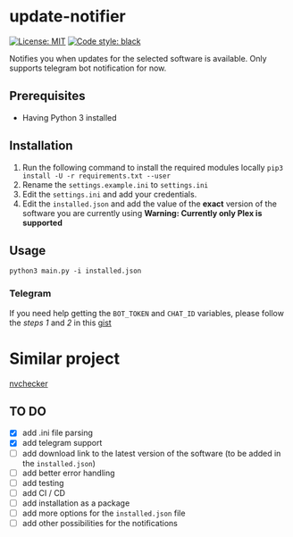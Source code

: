 # update-notifier
<a href="https://github.com/trolologuy/update-notifier/blob/master/LICENSE"><img alt="License: MIT" src="https://black.readthedocs.io/en/stable/_static/license.svg"></a>
<a href="https://github.com/psf/black"><img alt="Code style: black" src="https://img.shields.io/badge/code%20style-black-000000.svg"></a>

Notifies you when updates for the selected software is available.
Only supports telegram bot notification for now.

## Prerequisites
- Having Python 3 installed

## Installation
1. Run the following command to install the required modules locally
   `pip3 install -U -r requirements.txt --user`
2. Rename the `settings.example.ini` to `settings.ini`
3. Edit the `settings.ini` and add your credentials.
4. Edit the `installed.json` and add the value of the __exact__ version of the software you are currently using __Warning: Currently only Plex is supported__

## Usage
`python3 main.py -i installed.json`

### Telegram
If you need help getting the `BOT_TOKEN` and `CHAT_ID` variables, please follow the *steps 1* and *2* in this [gist](https://gist.github.com/trolologuy/c290ac3edc46fe6bc2b69ccc497cd4bc)

# Similar project
[nvchecker](https://github.com/lilydjwg/nvchecker)

## TO DO
- [x] add .ini file parsing
- [x] add telegram support
- [ ] add download link to the latest version of the software (to be added in the `installed.json`)
- [ ] add better error handling
- [ ] add testing
- [ ] add CI / CD
- [ ] add installation as a package
- [ ] add more options for the `installed.json` file
- [ ] add other possibilities for the notifications